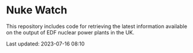 # Nuke Watch

This repository includes code for retrieving the latest information available on the output of EDF nuclear power plants in the UK.

Last updated: 2023-07-16 08:10